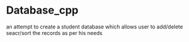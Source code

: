 # Database_cpp
an attempt to create a student database which allows user to add/delete seacr/sort the records as per his needs
